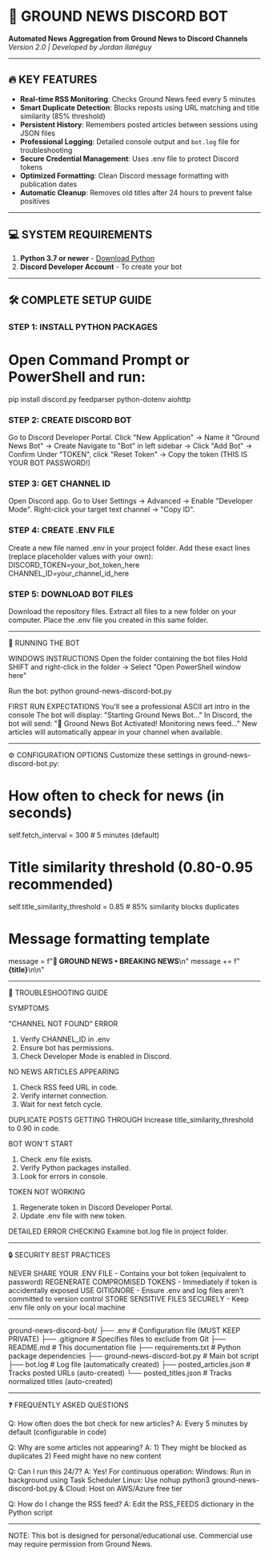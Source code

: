 # 🚀 GROUND NEWS DISCORD BOT
**Automated News Aggregation from Ground News to Discord Channels**  
*Version 2.0 | Developed by Jordan Ilaréguy*

---

## 🔥 KEY FEATURES
- **Real-time RSS Monitoring**: Checks Ground News feed every 5 minutes
- **Smart Duplicate Detection**: Blocks reposts using URL matching and title similarity (85% threshold)
- **Persistent History**: Remembers posted articles between sessions using JSON files
- **Professional Logging**: Detailed console output and `bot.log` file for troubleshooting
- **Secure Credential Management**: Uses .env file to protect Discord tokens
- **Optimized Formatting**: Clean Discord message formatting with publication dates
- **Automatic Cleanup**: Removes old titles after 24 hours to prevent false positives

---

## 💻 SYSTEM REQUIREMENTS
1. **Python 3.7 or newer** - [Download Python](https://www.python.org/downloads/)
2. **Discord Developer Account** - To create your bot
   
---

## 🛠 COMPLETE SETUP GUIDE

### STEP 1: INSTALL PYTHON PACKAGES
# Open Command Prompt or PowerShell and run:
pip install discord.py feedparser python-dotenv aiohttp

### STEP 2: CREATE DISCORD BOT
Go to Discord Developer Portal.
Click "New Application" → Name it "Ground News Bot" → Create
Navigate to "Bot" in left sidebar → Click "Add Bot" → Confirm
Under "TOKEN", click "Reset Token" → Copy the token (THIS IS YOUR BOT PASSWORD!)

### STEP 3: GET CHANNEL ID
Open Discord app.
Go to User Settings → Advanced → Enable "Developer Mode".
Right-click your target text channel → "Copy ID".

### STEP 4: CREATE .ENV FILE
Create a new file named .env in your project folder.
Add these exact lines (replace placeholder values with your own):
DISCORD_TOKEN=your_bot_token_here
CHANNEL_ID=your_channel_id_here

### STEP 5: DOWNLOAD BOT FILES
Download the repository files.
Extract all files to a new folder on your computer.
Place the .env file you created in this same folder.

---

🚀 RUNNING THE BOT

WINDOWS INSTRUCTIONS
Open the folder containing the bot files
Hold SHIFT and right-click in the folder → Select "Open PowerShell window here"

Run the bot:
python ground-news-discord-bot.py

FIRST RUN EXPECTATIONS
You'll see a professional ASCII art intro in the console
The bot will display: "Starting Ground News Bot..."
In Discord, the bot will send: "📰 Ground News Bot Activated! Monitoring news feed..."
New articles will automatically appear in your channel when available.

---

⚙️ CONFIGURATION OPTIONS
Customize these settings in ground-news-discord-bot.py:

# How often to check for news (in seconds)
self.fetch_interval = 300  # 5 minutes (default)

# Title similarity threshold (0.80-0.95 recommended)
self.title_similarity_threshold = 0.85  # 85% similarity blocks duplicates

# Message formatting template
message = f"**🚨 GROUND NEWS • BREAKING NEWS**\n"
message += f"**{title}**\n\n"

---

🐛 TROUBLESHOOTING GUIDE

SYMPTOMS

"CHANNEL NOT FOUND" ERROR
1. Verify CHANNEL_ID in .env
2. Ensure bot has permissions.
3. Check Developer Mode is enabled in Discord.
   
NO NEWS ARTICLES APPEARING
1. Check RSS feed URL in code.
2. Verify internet connection.
3. Wait for next fetch cycle.
   
DUPLICATE POSTS GETTING THROUGH
Increase title_similarity_threshold to 0.90 in code.

BOT WON'T START
1. Check .env file exists.
2. Verify Python packages installed.
3. Look for errors in console.
   
TOKEN NOT WORKING
1. Regenerate token in Discord Developer Portal.
2. Update .env file with new token.

DETAILED ERROR CHECKING
Examine bot.log file in project folder.

---

🔒 SECURITY BEST PRACTICES

NEVER SHARE YOUR .ENV FILE - Contains your bot token (equivalent to password)
REGENERATE COMPROMISED TOKENS - Immediately if token is accidentally exposed
USE GITIGNORE - Ensure .env and log files aren't committed to version control
STORE SENSITIVE FILES SECURELY - Keep .env file only on your local machine

---

ground-news-discord-bot/
├── .env                          # Configuration file (MUST KEEP PRIVATE)
├── .gitignore                    # Specifies files to exclude from Git
├── README.md                     # This documentation file
├── requirements.txt              # Python package dependencies
├── ground-news-discord-bot.py    # Main bot script
├── bot.log                       # Log file (automatically created)
├── posted_articles.json          # Tracks posted URLs (auto-created)
└── posted_titles.json            # Tracks normalized titles (auto-created)

---

❓ FREQUENTLY ASKED QUESTIONS

Q: How often does the bot check for new articles?
A: Every 5 minutes by default (configurable in code)

Q: Why are some articles not appearing?
A: 1) They might be blocked as duplicates 
   2) Feed might have no new content

Q: Can I run this 24/7?
A: Yes! For continuous operation:
Windows: Run in background using Task Scheduler
Linux: Use nohup python3 ground-news-discord-bot.py &
Cloud: Host on AWS/Azure free tier

Q: How do I change the RSS feed?
A: Edit the RSS_FEEDS dictionary in the Python script

---

NOTE: This bot is designed for personal/educational use. Commercial use may require permission from Ground News.
